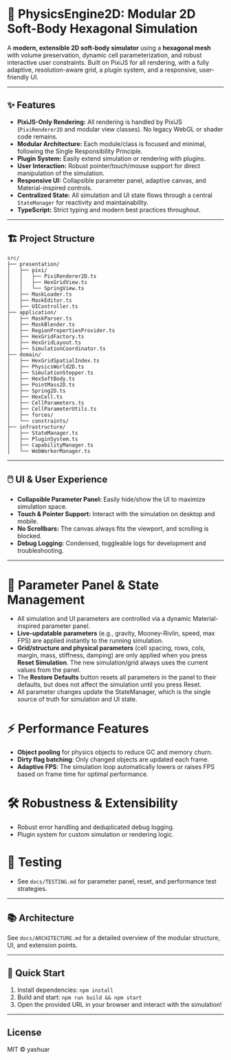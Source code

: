 # 🧠 PhysicsEngine2D: Modular 2D Soft-Body Hexagonal Simulation

A **modern, extensible 2D soft-body simulator** using a **hexagonal mesh** with volume preservation, dynamic cell parameterization, and robust interactive user constraints. Built on PixiJS for all rendering, with a fully adaptive, resolution-aware grid, a plugin system, and a responsive, user-friendly UI.

---

## ✨ Features

- **PixiJS-Only Rendering:** All rendering is handled by PixiJS (`PixiRenderer2D` and modular view classes). No legacy WebGL or shader code remains.
- **Modular Architecture:** Each module/class is focused and minimal, following the Single Responsibility Principle.
- **Plugin System:** Easily extend simulation or rendering with plugins.
- **User Interaction:** Robust pointer/touch/mouse support for direct manipulation of the simulation.
- **Responsive UI:** Collapsible parameter panel, adaptive canvas, and Material-inspired controls.
- **Centralized State:** All simulation and UI state flows through a central `StateManager` for reactivity and maintainability.
- **TypeScript:** Strict typing and modern best practices throughout.

---

## 🏗️ Project Structure

```plaintext
src/
├── presentation/
│   ├── pixi/
│   │   ├── PixiRenderer2D.ts
│   │   ├── HexGridView.ts
│   │   └── SpringView.ts
│   ├── MaskLoader.ts
│   ├── MaskEditor.ts
│   ├── UIController.ts
├── application/
│   ├── MaskParser.ts
│   ├── MaskBlender.ts
│   ├── RegionPropertiesProvider.ts
│   ├── HexGridFactory.ts
│   ├── HexGridLayout.ts
│   ├── SimulationCoordinator.ts
├── domain/
│   ├── HexGridSpatialIndex.ts
│   ├── PhysicsWorld2D.ts
│   ├── SimulationStepper.ts
│   ├── HexSoftBody.ts
│   ├── PointMass2D.ts
│   ├── Spring2D.ts
│   ├── HexCell.ts
│   ├── CellParameters.ts
│   ├── CellParameterUtils.ts
│   ├── forces/
│   └── constraints/
├── infrastructure/
│   ├── StateManager.ts
│   ├── PluginSystem.ts
│   ├── CapabilityManager.ts
│   └── WebWorkerManager.ts
```

---

## 🖱️ UI & User Experience

- **Collapsible Parameter Panel:** Easily hide/show the UI to maximize simulation space.
- **Touch & Pointer Support:** Interact with the simulation on desktop and mobile.
- **No Scrollbars:** The canvas always fits the viewport, and scrolling is blocked.
- **Debug Logging:** Condensed, toggleable logs for development and troubleshooting.

---

# 🧠 Parameter Panel & State Management

- All simulation and UI parameters are controlled via a dynamic Material-inspired parameter panel.
- **Live-updatable parameters** (e.g., gravity, Mooney-Rivlin, speed, max FPS) are applied instantly to the running simulation.
- **Grid/structure and physical parameters** (cell spacing, rows, cols, margin, mass, stiffness, damping) are only applied when you press **Reset Simulation**. The new simulation/grid always uses the current values from the panel.
- The **Restore Defaults** button resets all parameters in the panel to their defaults, but does not affect the simulation until you press Reset.
- All parameter changes update the StateManager, which is the single source of truth for simulation and UI state.

# ⚡ Performance Features

- **Object pooling** for physics objects to reduce GC and memory churn.
- **Dirty flag batching**: Only changed objects are updated each frame.
- **Adaptive FPS**: The simulation loop automatically lowers or raises FPS based on frame time for optimal performance.

# 🛠️ Robustness & Extensibility

- Robust error handling and deduplicated debug logging.
- Plugin system for custom simulation or rendering logic.

# 🧪 Testing

- See `docs/TESTING.md` for parameter panel, reset, and performance test strategies.

---

## 📚 Architecture

See `docs/ARCHITECTURE.md` for a detailed overview of the modular structure, UI, and extension points.

---

## 🚀 Quick Start

1. Install dependencies: `npm install`
2. Build and start: `npm run build && npm start`
3. Open the provided URL in your browser and interact with the simulation!

---

## License

MIT © yashuar
